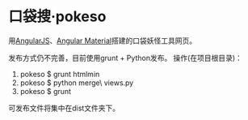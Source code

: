 # 口袋搜·pokeso


用[AngularJS](https://github.com/angular/angular)、[Angular Material](https://github.com/angular/material)搭建的口袋妖怪工具网页。

发布方式仍不完善，目前使用grunt + Python发布。
操作(在项目根目录)：
1. pokeso $  grunt htmlmin
2. pokeso $  python merge\ views.py
3. pokeso $  grunt

可发布文件将集中在dist文件夹下。